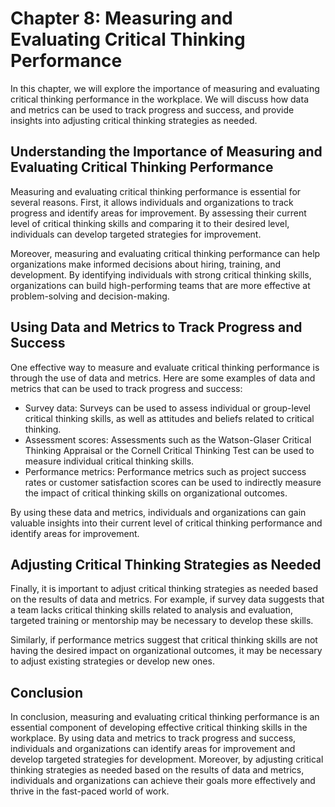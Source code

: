 Chapter 8: Measuring and Evaluating Critical Thinking Performance
=================================================================

In this chapter, we will explore the importance of measuring and evaluating critical thinking performance in the workplace. We will discuss how data and metrics can be used to track progress and success, and provide insights into adjusting critical thinking strategies as needed.

Understanding the Importance of Measuring and Evaluating Critical Thinking Performance
--------------------------------------------------------------------------------------

Measuring and evaluating critical thinking performance is essential for several reasons. First, it allows individuals and organizations to track progress and identify areas for improvement. By assessing their current level of critical thinking skills and comparing it to their desired level, individuals can develop targeted strategies for improvement.

Moreover, measuring and evaluating critical thinking performance can help organizations make informed decisions about hiring, training, and development. By identifying individuals with strong critical thinking skills, organizations can build high-performing teams that are more effective at problem-solving and decision-making.

Using Data and Metrics to Track Progress and Success
----------------------------------------------------

One effective way to measure and evaluate critical thinking performance is through the use of data and metrics. Here are some examples of data and metrics that can be used to track progress and success:

* Survey data: Surveys can be used to assess individual or group-level critical thinking skills, as well as attitudes and beliefs related to critical thinking.
* Assessment scores: Assessments such as the Watson-Glaser Critical Thinking Appraisal or the Cornell Critical Thinking Test can be used to measure individual critical thinking skills.
* Performance metrics: Performance metrics such as project success rates or customer satisfaction scores can be used to indirectly measure the impact of critical thinking skills on organizational outcomes.

By using these data and metrics, individuals and organizations can gain valuable insights into their current level of critical thinking performance and identify areas for improvement.

Adjusting Critical Thinking Strategies as Needed
------------------------------------------------

Finally, it is important to adjust critical thinking strategies as needed based on the results of data and metrics. For example, if survey data suggests that a team lacks critical thinking skills related to analysis and evaluation, targeted training or mentorship may be necessary to develop these skills.

Similarly, if performance metrics suggest that critical thinking skills are not having the desired impact on organizational outcomes, it may be necessary to adjust existing strategies or develop new ones.

Conclusion
----------

In conclusion, measuring and evaluating critical thinking performance is an essential component of developing effective critical thinking skills in the workplace. By using data and metrics to track progress and success, individuals and organizations can identify areas for improvement and develop targeted strategies for development. Moreover, by adjusting critical thinking strategies as needed based on the results of data and metrics, individuals and organizations can achieve their goals more effectively and thrive in the fast-paced world of work.
